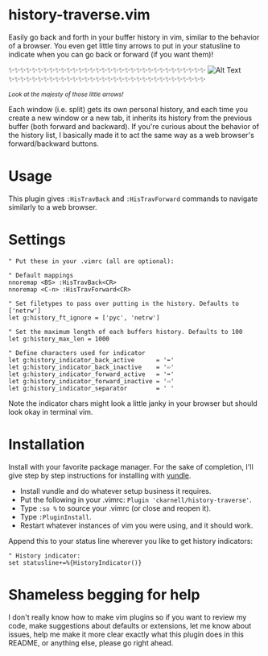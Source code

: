 # history-traverse.vim
Easily go back and forth in your buffer history in vim, similar to the behavior of a browser. You even get little tiny arrows to put in your statusline to indicate when you can go back or forward (if you want them)!


:sparkles::sparkles::sparkles::sparkles::sparkles::sparkles::sparkles::sparkles::sparkles::sparkles::sparkles::sparkles::sparkles::sparkles::sparkles::sparkles::sparkles::sparkles::sparkles::sparkles::sparkles::sparkles::sparkles::sparkles::sparkles::sparkles::sparkles::sparkles::sparkles::sparkles::sparkles::sparkles::sparkles::sparkles:
![Alt Text](http://g.recordit.co/57fvVbiwZ0.gif)
:sparkles::sparkles::sparkles::sparkles::sparkles::sparkles::sparkles::sparkles::sparkles::sparkles::sparkles::sparkles::sparkles::sparkles::sparkles::sparkles::sparkles::sparkles::sparkles::sparkles::sparkles::sparkles::sparkles::sparkles::sparkles::sparkles::sparkles::sparkles::sparkles::sparkles::sparkles::sparkles::sparkles::sparkles:

<sup><i>Look at the majesty of those little arrows!</i></sup>

Each window (i.e. split) gets its own personal history, and each time you create a new window or a new tab, it inherits its history from the previous buffer (both forward and backward). If you're curious about the behavior of the history list, I basically made it to act the same way as a web browser's forward/backward buttons.

# Usage

This plugin gives `:HisTravBack` and `:HisTravForward` commands to navigate similarly to a web browser.

# Settings
```vim
" Put these in your .vimrc (all are optional):

" Default mappings
nnoremap <BS> :HisTravBack<CR>
nnoremap <C-n> :HisTravForward<CR>

" Set filetypes to pass over putting in the history. Defaults to ['netrw']
let g:history_ft_ignore = ['pyc', 'netrw']

" Set the maximum length of each buffers history. Defaults to 100
let g:history_max_len = 1000

" Define characters used for indicator
let g:history_indicator_back_active      = '⬅'
let g:history_indicator_back_inactive    = '⇦'
let g:history_indicator_forward_active   = '➡'
let g:history_indicator_forward_inactive = '⇨'
let g:history_indicator_separator        = ' '
```
Note the indicator chars might look a little janky in your browser but should look okay in terminal vim.

# Installation
Install with your favorite package manager. For the sake of completion, I'll give step by step instructions for installing with [vundle](https://github.com/VundleVim/Vundle.vim).

- Install vundle and do whatever setup business it requires.
- Put the following in your .vimrc: `Plugin 'ckarnell/history-traverse'`.
- Type `:so %` to source your .vimrc (or close and reopen it).
- Type `:PluginInstall`.
- Restart whatever instances of vim you were using, and it should work.

Append this to your status line wherever you like to get history indicators:
```vim
" History indicator:
set statusline+=%{HistoryIndicator()}
```

# Shameless begging for help
I don't really know how to make vim plugins so if you want to review my code, make suggestions about defaults or extensions, let me know about issues, help me make it more clear exactly what this plugin does in this README, or anything else, please go right ahead.
